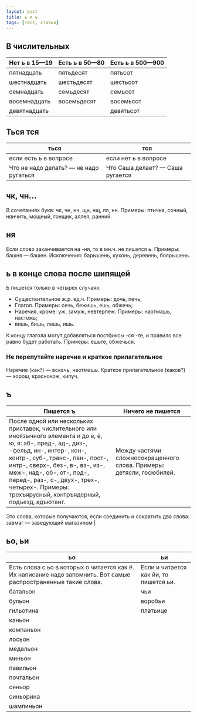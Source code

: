 ```yaml
---
layout: post
title: ь и ъ
tags: [тест, статья]
---
```


## В числительных

| Нет ь в 15—19 | Есть ь в 50—80 | Есть ь в 500—900 |
| --- | --- | --- |
| пятнадцать | пятьдесят | пятьсот |
| шестнадцать | шестьдесят | шестьсот |
| семнадцать | семьдесят | семьсот |
| восемнадцать | восемьдесят | восемьсот |
| девятнадцать |  | девятьсот |

## Ться тся

| ться | тся |
| --- | --- |
| если есть ь в вопросе | если нет ь в вопросе |
| Что не надо делать? — не надо ругаться | Что Саша делает? — Саша ругается |


## чк, чн...
В сочетаниях букв: чк, чн, нч, щн, нщ, лл, нн. Примеры: птичка, сочный, нянчить,
мощный, гонщик, аллея, ранний.

## ня
Если слово заканчивается на -ня, то в мн.ч. не пишется ь. Примеры: башня —
башен. Исключения: барышень, кухонь, деревень, боярышень.

## ь в конце слова после шипящей
Ь пишется только в четырех случаях:
- Существительное ж.р. ед.ч. Примеры: дочь, печь;
- Глагол. Примеры: сечь, бежишь, ешь, обжечь;
- Наречия, кроме: уж, замуж, невтерпеж. Примеры: наотмашь, настежь;
- вишь, бишь, лишь, ишь.

К концу глагола могут добавляться постфиксы -ся -те, и правило все равно будет работать. Примеры: ешьте, обжечься.

### Не перепутайте наречие и краткое прилагательное
Наречие (как?) — вскачь, наотмашь.
Краткое прилагательное (каков?) — хорош, краснокож, кипуч.

## ъ

| Пишется ъ | Ничего не пишется |
| --- | --- |
| После одной или нескольких приставок, числительного или иноязычного элемента и до е, ё, ю, я: аб-, пред-, ад-, диз-, -фельд, ин-, интер-, кон-, контр-, суб-, транс-, пан-, пост-, интр-, сверх-, без-, в-, вз-, из-, меж-, над-, об-, от-, под-, перед-, раз-, с-, двух-, трех-, четырех-. Примеры: трехъярусный, контръядерный, подъезд, адъютант. | Между частями сложносокращенного слова. Примеры: детясли, госюбилей.
Это слова, которые получаются, если соединить и сократить два слова:
завмаг — заведующий магазином |

## ьо, ьи

| ьо | ьи |
| --- | --- |
| Есть слова с ьо в которых о читается как ё. Их написание надо запомнить. Вот самые распространенные такие слова. | Если и читается как йи, то пишется ьи. |
| батальон | чьи |
| бульон | воробьи |
| гильотина | платьице |
| каньон |  |
| компаньон |  |
| лосьон |  |
| медальон |  |
| миньон |  |
| павильон |  |
| почтальон |  |
| сеньор |  |
| синьорина |  |
| шампиньон |  |